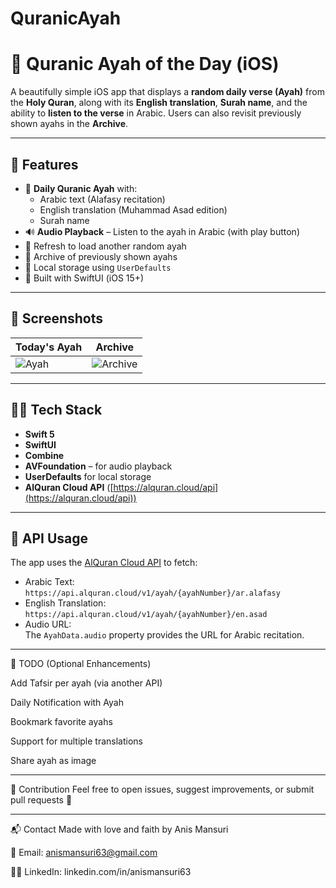 # QuranicAyah
# 📖 Quranic Ayah of the Day (iOS)

A beautifully simple iOS app that displays a **random daily verse (Ayah)** from the **Holy Quran**, along with its **English translation**, **Surah name**, and the ability to **listen to the verse** in Arabic. Users can also revisit previously shown ayahs in the **Archive**.

---

## 🌟 Features

- 🕋 **Daily Quranic Ayah** with:
  - Arabic text (Alafasy recitation)
  - English translation (Muhammad Asad edition)
  - Surah name
- 🔊 **Audio Playback** – Listen to the ayah in Arabic (with play button)
- 🔁 Refresh to load another random ayah
- 📜 Archive of previously shown ayahs
- 💾 Local storage using `UserDefaults`
- 📱 Built with SwiftUI (iOS 15+)

---

## 📸 Screenshots

| Today's Ayah | Archive |
|--------------|---------|
| ![Ayah](./screenshots/today.png) | ![Archive](./screenshots/archive.png) |

---

## 🧑‍💻 Tech Stack

- **Swift 5**
- **SwiftUI**
- **Combine**
- **AVFoundation** – for audio playback
- **UserDefaults** for local storage
- **AlQuran Cloud API** ([https://alquran.cloud/api](https://alquran.cloud/api))

---

## 🧾 API Usage

The app uses the [AlQuran Cloud API](https://alquran.cloud/api) to fetch:

- Arabic Text:  
  `https://api.alquran.cloud/v1/ayah/{ayahNumber}/ar.alafasy`
- English Translation:  
  `https://api.alquran.cloud/v1/ayah/{ayahNumber}/en.asad`
- Audio URL:  
  The `AyahData.audio` property provides the URL for Arabic recitation.

---
📌 TODO (Optional Enhancements)

 Add Tafsir per ayah (via another API)

 Daily Notification with Ayah

 Bookmark favorite ayahs

 Support for multiple translations

 Share ayah as image
 
---

🤲 Contribution
Feel free to open issues, suggest improvements, or submit pull requests 🙌

---

📬 Contact
Made with love and faith by Anis Mansuri

📧 Email: anismansuri63@gmail.com

🧑‍💼 LinkedIn: linkedin.com/in/anismansuri63


